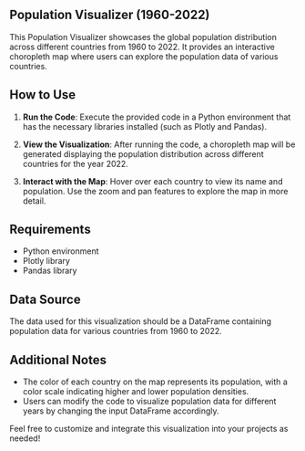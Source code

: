 ## Population Visualizer (1960-2022)

This Population Visualizer showcases the global population distribution across different countries from 1960 to 2022. It provides an interactive choropleth map where users can explore the population data of various countries.

## How to Use

1. **Run the Code**: Execute the provided code in a Python environment that has the necessary libraries installed (such as Plotly and Pandas).

2. **View the Visualization**: After running the code, a choropleth map will be generated displaying the population distribution across different countries for the year 2022.

3. **Interact with the Map**: Hover over each country to view its name and population. Use the zoom and pan features to explore the map in more detail.

## Requirements

-   Python environment
-   Plotly library
-   Pandas library

## Data Source

The data used for this visualization should be a DataFrame containing population data for various countries from 1960 to 2022.

## Additional Notes

-   The color of each country on the map represents its population, with a color scale indicating higher and lower population densities.
-   Users can modify the code to visualize population data for different years by changing the input DataFrame accordingly.

Feel free to customize and integrate this visualization into your projects as needed!